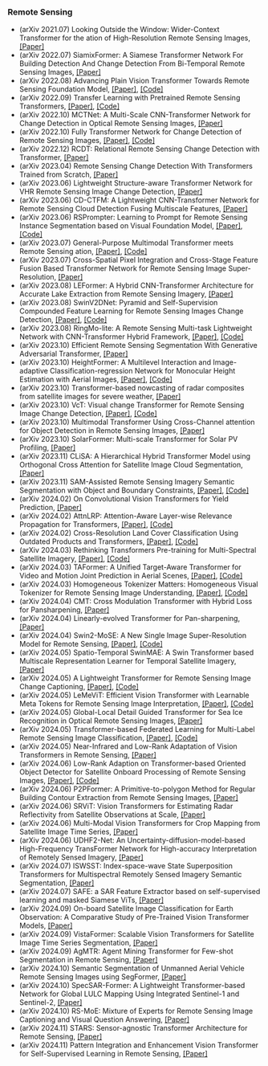 ### Remote Sensing
- (arXiv 2021.07) Looking Outside the Window: Wider-Context Transformer for the ation of High-Resolution Remote Sensing Images, [[Paper]](https://arxiv.org/pdf/2106.15754.pdf)
- (arXiv 2022.07) SiamixFormer: A Siamese Transformer Network For Building Detection And Change Detection From Bi-Temporal Remote Sensing Images, [[Paper]](https://arxiv.org/pdf/2208.00657.pdf)
- (arXiv 2022.08) Advancing Plain Vision Transformer Towards Remote Sensing Foundation Model, [[Paper]](https://arxiv.org/pdf/2208.03987.pdf), [[Code]](https://github.com/ViTAE-Transformer/Remote-Sensing-RVSA)
- (arXiv 2022.09) Transfer Learning with Pretrained Remote Sensing Transformers, [[Paper]](https://arxiv.org/pdf/2209.14969.pdf), [[Code]](https://github.com/antofuller/SatViT)
- (arXiv 2022.10) MCTNet: A Multi-Scale CNN-Transformer Network for Change Detection in Optical Remote Sensing Images, [[Paper]](https://arxiv.org/pdf/2210.07601.pdf)
- (arXiv 2022.10) Fully Transformer Network for Change Detection of Remote Sensing Images, [[Paper]](https://arxiv.org/pdf/2210.00757.pdf), [[Code]](https://github.com/AI-Zhpp/FTN)
- (arXiv 2022.12) RCDT: Relational Remote Sensing Change Detection with Transformer, [[Paper]](https://arxiv.org/pdf/2212.04869.pdf)
- (arXiv 2023.04) Remote Sensing Change Detection With Transformers Trained from Scratch, [[Paper]](https://arxiv.org/pdf/2304.06710.pdf)
- (arXiv 2023.06) Lightweight Structure-aware Transformer Network for VHR Remote Sensing Image Change Detection, [[Paper]](https://arxiv.org/pdf/2306.01988.pdf)
- (arXiv 2023.06) CD-CTFM: A Lightweight CNN-Transformer Network for Remote Sensing Cloud Detection Fusing Multiscale Features, [[Paper]](https://arxiv.org/pdf/2306.07186.pdf)
- (arXiv 2023.06) RSPrompter: Learning to Prompt for Remote Sensing Instance Segmentation based on Visual Foundation Model, [[Paper]](https://arxiv.org/pdf/2306.16269.pdf), [[Code]](https://kyanchen.github.io/RSPrompter)
- (arXiv 2023.07) General-Purpose Multimodal Transformer meets Remote Sensing ation, [[Paper]](https://arxiv.org/pdf/2307.03388.pdf), [[Code]](https://github.com/nhikieu/SpatialVolumetricMultimodal)
- (arXiv 2023.07) Cross-Spatial Pixel Integration and Cross-Stage Feature Fusion Based Transformer Network for Remote Sensing Image Super-Resolution, [[Paper]](https://arxiv.org/pdf/2307.02974.pdf)
- (arXiv 2023.08) LEFormer: A Hybrid CNN-Transformer Architecture for Accurate Lake Extraction from Remote Sensing Imagery, [[Paper]](https://arxiv.org/pdf/2308.04397.pdf)
- (arXiv 2023.08) SwinV2DNet: Pyramid and Self-Supervision Compounded Feature Learning for Remote Sensing Images Change Detection, [[Paper]](https://arxiv.org/pdf/2308.11159.pdf), [[Code]](https://github.com/DalongZ/SwinV2DNet)
- (arXiv 2023.08) RingMo-lite: A Remote Sensing Multi-task Lightweight Network with CNN-Transformer Hybrid Framework, [[Paper]](https://arxiv.org/pdf/2309.09003.pdf), [[Code]](https://github.com/DalongZ/SwinV2DNet)
- (arXiv 2023.10) Efficient Remote Sensing Segmentation With Generative Adversarial Transformer, [[Paper]](https://arxiv.org/pdf/2310.01292.pdf)
- (arXiv 2023.10) HeightFormer: A Multilevel Interaction and Image-adaptive Classification-regression Network for Monocular Height Estimation with Aerial Images, [[Paper]](https://arxiv.org/pdf/2310.07995.pdf), [[Code]](https://github.com/qbxfcz/HeightFormer)
- (arXiv 2023.10) Transformer-based nowcasting of radar composites from satellite images for severe weather, [[Paper]](https://arxiv.org/pdf/2310.19515.pdf)
- (arXiv 2023.10) VcT: Visual change Transformer for Remote Sensing Image Change Detection, [[Paper]](https://arxiv.org/pdf/2310.11417.pdf), [[Code]](https://github.com/Event-AHU/VcT_Remote_Sensing_Change_Detection)
- (arXiv 2023.10) Multimodal Transformer Using Cross-Channel attention for Object Detection in Remote Sensing Images, [[Paper]](https://arxiv.org/pdf/2310.13876.pdf)
- (arXiv 2023.10) SolarFormer: Multi-scale Transformer for Solar PV Profiling, [[Paper]](https://arxiv.org/pdf/2310.20057.pdf)
- (arXiv 2023.11) CLiSA: A Hierarchical Hybrid Transformer Model using Orthogonal Cross Attention for Satellite Image Cloud Segmentation, [[Paper]](https://arxiv.org/pdf/2311.17475.pdf)
- (arXiv 2023.11) SAM-Assisted Remote Sensing Imagery Semantic Segmentation with Object and Boundary Constraints, [[Paper]](https://arxiv.org/pdf/2312.02464.pdf), [[Code]](https://github.com/sstary/SSRS)
- (arXiv 2024.02) On Convolutional Vision Transformers for Yield Prediction, [[Paper]](https://arxiv.org/pdf/2402.05557.pdf)
- (arXiv 2024.02) AttnLRP: Attention-Aware Layer-wise Relevance Propagation for Transformers, [[Paper]](https://arxiv.org/pdf/2402.05602.pdf), [[Code]](https://github.com/rachtibat/LRP-for-Transformers)
- (arXiv 2024.02) Cross-Resolution Land Cover Classification Using Outdated Products and Transformers, [[Paper]](https://arxiv.org/pdf/2402.16001.pdf), [[Code]](https://github.com/yu-ni1989/ANLC-Former)
- (arXiv 2024.03) Rethinking Transformers Pre-training for Multi-Spectral Satellite Imagery, [[Paper]](https://arxiv.org/pdf/2403.05419.pdf), [[Code]](https://github.com/techmn/satmae_pp)
- (arXiv 2024.03) TAFormer: A Unified Target-Aware Transformer for Video and Motion Joint Prediction in Aerial Scenes, [[Paper]](https://arxiv.org/pdf/2403.18238.pdf), [[Code]](https://github.com/techmn/satmae_pp)
- (arXiv 2024.03) Homogeneous Tokenizer Matters: Homogeneous Visual Tokenizer for Remote Sensing Image Understanding, [[Paper]](https://arxiv.org/pdf/2403.18593.pdf), [[Code]](https://github.com/GeoX-Lab/Hook)
- (arXiv 2024.04) CMT: Cross Modulation Transformer with Hybrid Loss for Pansharpening, [[Paper]](https://arxiv.org/pdf/2404.01121.pdf)
- (arXiv 2024.04) Linearly-evolved Transformer for Pan-sharpening, [[Paper]](https://arxiv.org/pdf/2404.12804.pdf)
- (arXiv 2024.04) Swin2-MoSE: A New Single Image Super-Resolution Model for Remote Sensing, [[Paper]](https://arxiv.org/pdf/2404.18924.pdf), [[Code]](https://github.com/IMPLabUniPr/swin2-mose/tree/official_code)
- (arXiv 2024.05) Spatio-Temporal SwinMAE: A Swin Transformer based Multiscale Representation Learner for Temporal Satellite Imagery, [[Paper]](https://arxiv.org/pdf/2405.02512.pdf)
- (arXiv 2024.05) A Lightweight Transformer for Remote Sensing Image Change Captioning, [[Paper]](https://arxiv.org/pdf/2405.06598.pdf), [[Code]](https://github.com/sundongwei/Lite_Chag2cap)
- (arXiv 2024.05) LeMeViT: Efficient Vision Transformer with Learnable Meta Tokens for Remote Sensing Image Interpretation, [[Paper]](https://arxiv.org/pdf/2405.09789.pdf), [[Code]](https://github.com/ViTAE-Transformer/LeMeViT)
- (arXiv 2024.05) Global-Local Detail Guided Transformer for Sea Ice Recognition in Optical Remote Sensing Images, [[Paper]](https://arxiv.org/pdf/2405.13197.pdf)
- (arXiv 2024.05) Transformer-based Federated Learning for Multi-Label Remote Sensing Image Classification, [[Paper]](https://arxiv.org/pdf/2405.15405.pdf), [[Code]](https://git.tu-berlin.de/rsim/FL-Transformer)
- (arXiv 2024.05) Near-Infrared and Low-Rank Adaptation of Vision Transformers in Remote Sensing, [[Paper]](https://arxiv.org/pdf/2405.17901.pdf)
- (arXiv 2024.06) Low-Rank Adaption on Transformer-based Oriented Object Detector for Satellite Onboard Processing of Remote Sensing Images, [[Paper]](https://arxiv.org/pdf/2406.02385.pdf), [[Code]](https://github.com/fudanxu/LoRA-Det)
- (arXiv 2024.06) P2PFormer: A Primitive-to-polygon Method for Regular Building Contour Extraction from Remote Sensing Images, [[Paper]](https://arxiv.org/pdf/2406.02930)
- (arXiv 2024.06) SRViT: Vision Transformers for Estimating Radar Reflectivity from Satellite Observations at Scale, [[Paper]](https://arxiv.org/pdf/2406.16955)
- (arXiv 2024.06) Multi-Modal Vision Transformers for Crop Mapping from Satellite Image Time Series, [[Paper]](https://arxiv.org/pdf/2406.16513)
- (arXiv 2024.06) UDHF2-Net: An Uncertainty-diffusion-model-based High-Frequency TransFormer Network for High-accuracy Interpretation of Remotely Sensed Imagery, [[Paper]](https://arxiv.org/pdf/2406.16129)
- (arXiv 2024.07) ISWSST: Index-space-wave State Superposition Transformers for Multispectral Remotely Sensed Imagery Semantic Segmentation, [[Paper]](https://arxiv.org/pdf/2407.03033)
- (arXiv 2024.07) SAFE: a SAR Feature Extractor based on self-supervised learning and masked Siamese ViTs, [[Paper]](https://arxiv.org/pdf/2407.00851)
- (arXiv 2024.09) On-board Satellite Image Classification for Earth Observation: A Comparative Study of Pre-Trained Vision Transformer Models, [[Paper]](https://arxiv.org/pdf/2409.03901)
- (arXiv 2024.09) VistaFormer: Scalable Vision Transformers for Satellite Image Time Series Segmentation, [[Paper]](https://arxiv.org/pdf/2409.08461)
- (arXiv 2024.09) AgMTR: Agent Mining Transformer for Few-shot Segmentation in Remote Sensing, [[Paper]](https://arxiv.org/pdf/2409.17453)
- (arXiv 2024.10) Semantic Segmentation of Unmanned Aerial Vehicle Remote Sensing Images using SegFormer, [[Paper]](https://arxiv.org/pdf/2410.01092)
- (arXiv 2024.10) SpecSAR-Former: A Lightweight Transformer-based Network for Global LULC Mapping Using Integrated Sentinel-1 and Sentinel-2, [[Paper]](https://arxiv.org/pdf/2410.03962)
- (arXiv 2024.10) RS-MoE: Mixture of Experts for Remote Sensing Image Captioning and Visual Question Answering, [[Paper]](https://arxiv.org/pdf/2411.01595)
- (arXiv 2024.11) STARS: Sensor-agnostic Transformer Architecture for Remote Sensing, [[Paper]](https://arxiv.org/pdf/2411.05714)
- (arXiv 2024.11) Pattern Integration and Enhancement Vision Transformer for Self-Supervised Learning in Remote Sensing, [[Paper]](https://arxiv.org/pdf/2411.06091)
